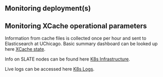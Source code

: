 ## Monitoring deployment(s)

## Monitoring XCache operational parameters
Information from cache files is collected once per hour and sent to Elasticsearch at UChicago. 
Basic summary dashboard can be looked up here [XCache state](http://atlas-kibana-dev.mwt2.org/s/xcache/app/kibana#/dashboard/736a9b10-52fd-11e8-99dd-1dc03b06e504?_g=(refreshInterval%3A(pause%3A!t%2Cvalue%3A300000)%2Ctime%3A(from%3Anow-2d%2Cmode%3Arelative%2Cto%3Anow)) ).

Info on SLATE nodes can be found here [K8s Infrastructure](http://atlas-kibana-dev.mwt2.org/app/infra).

Live logs can be accessed here [K8s Logs](http://atlas-kibana-dev.mwt2.org/app/infra#/logs?_g=()&logPosition=(position:(tiebreaker:28584,time:1548973356660),streamLive:!t)).
